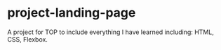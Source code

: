 # project-landing-page
A project for TOP to include everything I have learned including: HTML, CSS, Flexbox.
